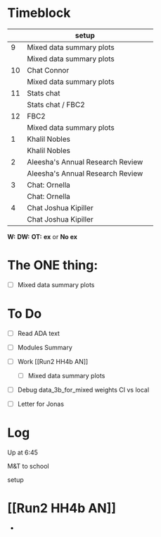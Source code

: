 # Timeblock

|     | setup                            |     |
| --- | -------------------------------- | --- |
| 9   | Mixed data summary plots         |     |
|     | Mixed data summary plots         |     |
| 10  | Chat Connor                      |     |
|     | Mixed data summary plots         |     |
| 11  | Stats chat                       |     |
|     | Stats chat / FBC2                |     |
| 12  | FBC2                             |     |
|     | Mixed data summary plots         |     |
| 1   | Khalil Nobles                    |     |
|     | Khalil Nobles                    |     |
| 2   | Aleesha's Annual Research Review |     |
|     | Aleesha's Annual Research Review |     |
| 3   | Chat: Ornella                    |     |
|     | Chat: Ornella                    |     |
| 4   | Chat Joshua Kipiller             |     |
|     | Chat Joshua Kipiller             |     |

**W:**
**DW:**
**OT:**
**ex** or **No ex**

# The ONE thing: 
- [ ] Mixed data summary plots


# To Do
- [ ] Read ADA text
- [ ] Modules Summary
- [ ] Work [[Run2 HH4b AN]]
	 - [ ] Mixed data summary plots
- [ ] Debug data_3b_for_mixed weights CI vs local 
- [ ] Letter for Jonas


# Log

Up at 6:45

M&T to school 

setup


# [[Run2 HH4b AN]]
- 